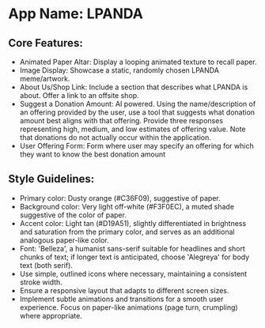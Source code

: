 # **App Name**: LPANDA

## Core Features:

- Animated Paper Altar: Display a looping animated texture to recall paper.
- Image Display: Showcase a static, randomly chosen LPANDA meme/artwork.
- About Us/Shop Link: Include a section that describes what LPANDA is about. Offer a link to an offsite shop.
- Suggest a Donation Amount: AI powered. Using the name/description of an offering provided by the user, use a tool that suggests what donation amount best aligns with that offering. Provide three responses representing high, medium, and low estimates of offering value. Note that donations do not actually occur within the application.
- User Offering Form: Form where user may specify an offering for which they want to know the best donation amount

## Style Guidelines:

- Primary color: Dusty orange (#C36F09), suggestive of paper.
- Background color: Very light off-white (#F3F0EC), a muted shade suggestive of the color of paper.
- Accent color: Light tan (#D19A51), slightly differentiated in brightness and saturation from the primary color, and serves as an additional analogous paper-like color.
- Font: 'Belleza', a humanist sans-serif suitable for headlines and short chunks of text; if longer text is anticipated, choose 'Alegreya' for body text (both serif).
- Use simple, outlined icons where necessary, maintaining a consistent stroke width.
- Ensure a responsive layout that adapts to different screen sizes.
- Implement subtle animations and transitions for a smooth user experience. Focus on paper-like animations (page turn, crumpling) where appropriate.